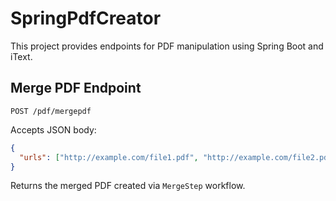 # SpringPdfCreator

This project provides endpoints for PDF manipulation using Spring Boot and iText.

## Merge PDF Endpoint

`POST /pdf/mergepdf`

Accepts JSON body:

```json
{
  "urls": ["http://example.com/file1.pdf", "http://example.com/file2.pdf"]
}
```

Returns the merged PDF created via `MergeStep` workflow.
